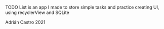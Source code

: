TODO List is an app I made to store simple tasks and practice creating UI, using recyclerView and SQLite

Adrián Castro 2021